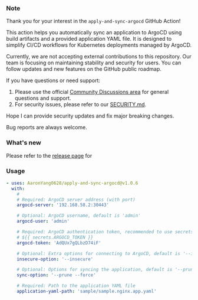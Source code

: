 ### Note

Thank you for your interest in the `apply-and-sync-argocd` GitHub Action!

This action helps you automatically sync an application to ArgoCD using build artifacts and a provided application YAML file. It is designed to simplify CI/CD workflows for Kubernetes deployments managed by ArgoCD.

Currently, we are not accepting external contributions to this repository. Our team is focusing on maintaining stability and security for users. You can follow updates and new features on the GitHub public roadmap.

If you have questions or need support:
1. Please use the official [Community Discussions area](https://github.com/orgs/community/discussions/categories/actions) for general questions and support.
2. For security issues, please refer to our [SECURITY.md](SECURITY.md).

Hope I can provide security updates and fix major breaking changes. 

Bug reports are always welcome.

### What's new

Please refer to the [release page](https://github.com/AaronYang0628/apply-and-sync-argocd/releases/latest) for

### Usage
<!-- start usage -->
```yaml
- uses: AaronYang0628/apply-and-sync-argocd@v1.0.6
  with:
    # 
    # Required: ArgoCD server address (with port)
    argocd-server: '192.168.58.2:30443'

    # Optional: ArgoCD username, default is 'admin'
    argocd-user: 'admin'

    # Required: ArgoCD authentication token, recommended to use secrets
    # ${{ secrets.ARGOCD_TOKEN }}
    argocd-token: 'AdQUx7gQLbzD74iF'

    # Optional: Extra options for connecting to ArgoCD, default is '--insecure'
    insecure-option: '--insecure'

    # Optional: Options for syncing the application, default is '--prune --force'
    sync-option: '--prune --force'

    # Required: Path to the application YAML file
    application-yaml-path: 'sample/sample.nginx.app.yaml'
    
```
<!-- end usage -->
